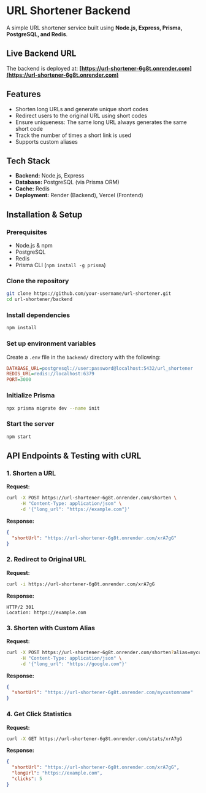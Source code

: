 # URL Shortener Backend

A simple URL shortener service built using **Node.js, Express, Prisma, PostgreSQL, and Redis**.


## Live Backend URL
The backend is deployed at: **[https://url-shortener-6g8t.onrender.com](https://url-shortener-6g8t.onrender.com)**



## Features
- Shorten long URLs and generate unique short codes
- Redirect users to the original URL using short codes
- Ensure uniqueness: The same long URL always generates the same short code
- Track the number of times a short link is used
- Supports custom aliases

## Tech Stack
- **Backend:** Node.js, Express
- **Database:** PostgreSQL (via Prisma ORM)
- **Cache:** Redis
- **Deployment:** Render (Backend), Vercel (Frontend)

## Installation & Setup
### Prerequisites
- Node.js & npm
- PostgreSQL
- Redis
- Prisma CLI (`npm install -g prisma`)

### Clone the repository
```sh
git clone https://github.com/your-username/url-shortener.git
cd url-shortener/backend
```

### Install dependencies
```sh
npm install
```

### Set up environment variables
Create a `.env` file in the `backend/` directory with the following:
```ini
DATABASE_URL=postgresql://user:password@localhost:5432/url_shortener
REDIS_URL=redis://localhost:6379
PORT=3000
```

### Initialize Prisma
```sh
npx prisma migrate dev --name init
```

### Start the server
```sh
npm start
```

## API Endpoints & Testing with cURL

### 1. Shorten a URL
**Request:**
```sh
curl -X POST https://url-shortener-6g8t.onrender.com/shorten \
     -H "Content-Type: application/json" \
     -d '{"long_url": "https://example.com"}'
```
**Response:**
```json
{
  "shortUrl": "https://url-shortener-6g8t.onrender.com/xrA7gG"
}
```

### 2. Redirect to Original URL
**Request:**
```sh
curl -i https://url-shortener-6g8t.onrender.com/xrA7gG
```
**Response:**
```http
HTTP/2 301
Location: https://example.com
```

### 3. Shorten with Custom Alias
**Request:**
```sh
curl -X POST https://url-shortener-6g8t.onrender.com/shorten?alias=mycustomname \
     -H "Content-Type: application/json" \
     -d '{"long_url": "https://google.com"}'
```
**Response:**
```json
{
  "shortUrl": "https://url-shortener-6g8t.onrender.com/mycustomname"
}
```

### 4. Get Click Statistics
**Request:**
```sh
curl -X GET https://url-shortener-6g8t.onrender.com/stats/xrA7gG
```
**Response:**
```json
{
  "shortUrl": "https://url-shortener-6g8t.onrender.com/xrA7gG",
  "longUrl": "https://example.com",
  "clicks": 5
}
```


